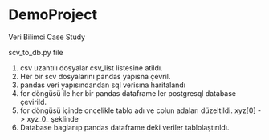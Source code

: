 # DemoProject
Veri Bilimci Case Study

scv_to_db.py file
  1) csv uzantılı dosyalar csv_list listesine atildı.
  2) Her bir scv dosyalarını pandas yapısna çevril.
  3) pandas veri yapısındandan sql verisına haritalandı
  4) for döngüsü ile her bir pandas dataframe ler postgresql database çevirild.
  5) for döngüsü içinde oncelikle tablo adı ve colun adaları düzeltildi.
      xyz[0] -> xyz_0_ şeklinde
  6) Database baglanıp pandas dataframe deki veriler tablolaştırıldı.
